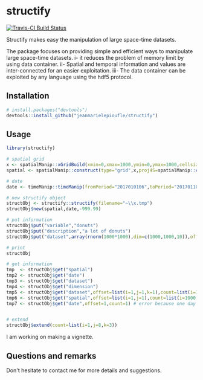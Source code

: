 # structify

[![Travis-CI Build Status](https://travis-ci.org/jeanmarielepioufle/timeManip.svg?branch=master)](https://travis-ci.org/jeanmarielepioufle/timeManip)

Structify makes easy the manipulation of large space-time datasets.

The package focuses on providing simple and efficient ways to manipulate large space-time datasets.
i- it reduces the problem of memory limit by using data container.
ii- Spatial and temporal information and values are inter-connected for an easier exploitation.
iii- The data container can be exploited by any language using the hdf5 protocol.

## Installation

```R
# install.packages("devtools")
devtools::install_github("jeanmarielepioufle/structify")
```

## Usage

```R
library(structify)

# spatial grid
x <- spatialManip::xGridBuild(xmin=0,xmax=1000,ymin=0,ymax=1000,cellsize=1,CELLCENTER=TRUE)
spatial <- spatialManip::construct(type="grid",x,proj4S=spatialManip::crs("+proj=utm +zone=33 +ellps=GRS80 +units=m +no_defs"))

# date
date <- timeManip::timeManip(fromPeriod="2017010106",toPeriod="2017011006",timeResolution="daily")

# new structify object
structObj <- structify::structify(filename="~\\x.tmp")
structObj$new(spatial,date,-999.99)

# put information
structObj$put("variable","donuts")
structObj$put("description","a lot of donuts")
structObj$put("dataset",array(rnorm(1000*1000),dim=c(1000,1000,10)),offset=list(i=1,j=1,k=1),count=list(i=1000,j=1000,k=10),varid=NULL,target=list(i=1,j=1,k=1))

# print
structObj

# get information
tmp  <- structObj$get("spatial")
tmp2 <- structObj$get("date")
tmp3 <- structObj$get("dataset")
tmp4 <- structObj$get("dimension")
tmp5 <- structObj$get("dataset",offset=list(i=1,j=1,k=1),count=list(i=1000,j=1000,k=1))
tmp6 <- structObj$get("spatial",offset=list(i=1,j=1),count=list(i=1000,j=1000))
tmp7 <- structObj$get("date",offset=1,count=1) # error because one day so not a vector


# extend
structObj$extend(count=list(i=1,j=8,k=3))
```

I am working on making a vignette.

## Questions and remarks
Don't hesitate to contact me for more details and suggestions.
